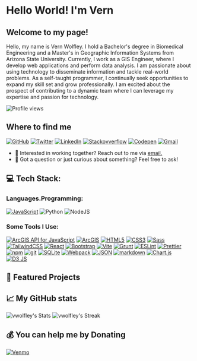 # Hello World! I'm Vern

## Welcome to my page!

Hello, my name is Vern Wolfley. I hold a Bachelor's degree in Biomedical Engineering and a Master's in Geographic Information Systems from Arizona State University. Currently, I work as a GIS Engineer, where I develop web applications and perform data analysis. I am passionate about using technology to disseminate information and tackle real-world problems. As a self-taught programmer, I continually seek opportunities to expand my skill set and grow professionally. I am excited about the prospect of contributing to a dynamic team where I can leverage my expertise and passion for technology.

![Profile views](https://komarev.com/ghpvc/?username=vwolfley&label=Profile%20views&style=for-the-badge)


## Where to find me

[![GitHub](https://img.shields.io/badge/GitHub-%2312100E.svg?&style=for-the-badge&logo=Github&logoColor=white)](https://github.com/vwolfley)
[![Twitter](https://img.shields.io/badge/twitter-%231DA1F2.svg?&style=for-the-badge&logo=x&logoColor=white)](https://twitter.com/wolfleyvern)
[![LinkedIn](https://img.shields.io/badge/linkedin-%230077B5.svg?&style=for-the-badge&logo=linkedin&logoColor=white)](https://www.linkedin.com/in/vern-wolfley-b8322813)
[![Stackovverflow](https://img.shields.io/badge/stackoverflow-%2312100E.svg?&style=for-the-badge&logo=stackoverflow&logoColor=f58025)](https://stackoverflow.com/users/1620681)
[![Codepen](https://img.shields.io/badge/codepen-%230077B5.svg?&style=for-the-badge&logo=codepen&logoColor=white)](https://codepen.io/vwolfley)
[![Gmail](https://img.shields.io/badge/Gmail-vern.wolfley@gmail.com-informational?style=for-the-badge&color=EA4335&logo=gmail&logoColor=white)](mailto:vern.wolfley@gmail.com?subject=Hey!)

- 💼 Interested in working together? Reach out to me via <a href="mailto:vern.wolfley@gmail.com">email.</a>
- 💬 Got a question or just curious about something? Feel free to ask!

## 💻 Tech Stack:
### Languages.Programming:

[![JavaScript](https://img.shields.io/badge/javascript-%23323330.svg?style=for-the-badge&logo=javascript&logoColor=%23F7DF1E)](https://developer.mozilla.org/en-US/docs/Web/JavaScript "JavaScript")
![Python](https://img.shields.io/badge/python-3670A0?style=for-the-badge&logo=python&logoColor=ffdd54) 
![NodeJS](https://img.shields.io/badge/node.js-6DA55F?style=for-the-badge&logo=node.js&logoColor=white)

### Some Tools I Use:

[![ArcGIS API for JavaScript](https://img.shields.io/badge/arcgis_api-%235864fa.svg?style=for-the-badge&logo=ESRI&logoColor=white)](https://developers.arcgis.com/javascript/latest/ "ArcGIS API for JavaScript")
[![ArcGIS](https://img.shields.io/badge/arcgis_pro-%232C7AC3.svg?style=for-the-badge&logo=arcgis&logoColor=white)](https://www.esri.com/en-us/arcgis/products/arcgis-pro/overview/ "ArcGIS Pro")
[![HTML5](https://img.shields.io/badge/html5-%23E34F26.svg?style=for-the-badge&logo=html5&logoColor=white)](https://www.w3.org/TR/html5/ "HTML5")
[![CSS3](https://img.shields.io/badge/css3-%231572B6.svg?style=for-the-badge&logo=css3&logoColor=white)](https://www.w3.org/TR/CSS/ "CSS3")
[![Sass](https://img.shields.io/badge/-Sass-CC6699?style=for-the-badge&logo=sass&logoColor=white)](https://sass-lang.com/ "Sass")
[![TailwindCSS](https://img.shields.io/badge/tailwindcss-%2338B2AC.svg?style=for-the-badge&logo=tailwind-css&logoColor=white)](https://tailwindcss.com/ "Tailwind CSS")
[![React](https://img.shields.io/badge/react-%2320232a.svg?style=for-the-badge&logo=react&logoColor=%2361DAFB)](https://reactjs.org/ "React")
[![Bootstrap](https://img.shields.io/badge/bootstrap-%238511FA.svg?style=for-the-badge&logo=bootstrap&logoColor=white)](https://getbootstrap.com/ "Bootstrap") 
[![Vite](https://img.shields.io/badge/vite-%23646CFF.svg?style=for-the-badge&logo=vite&logoColor=white)](https://vitejs.dev/ "Vite")
[![Grunt](https://img.shields.io/badge/grunt-%23FAA918.svg?style=for-the-badge&logo=grunt&logoColor=black)](https://gruntjs.com/ "Grunt")
[![ESLint](https://img.shields.io/badge/ESLint-%234B32C3.svg?style=for-the-badge&logo=ESLint&logoColor=white)](https://eslint.org/ "ESLint")
[![Prettier](https://img.shields.io/badge/-Prettier-%23F7B93E?style=for-the-badge&logo=prettier&logoColor=white)](https://prettier.io/ "Prettier")
[![npm](https://img.shields.io/badge/-NPM-CB3837?style=for-the-badge&logo=npm&logoColor=white)](https://www.npmjs.com/ "npm")
[![git](https://img.shields.io/badge/-Git-fca919?style=for-the-badge&logo=git&logoColor=white)](https://git-scm.com/ "Git")
[![SQLite](https://img.shields.io/badge/sqlite-%2307405e.svg?style=for-the-badge&logo=sqlite&logoColor=white)](https://www.sqlite.org/ "SQLite")
[![Webpack](https://img.shields.io/badge/-Webpack-8DD6F9?style=for-the-badge&logo=webpack&logoColor=white)](https://webpack.js.org/ "Webpack")
[![JSON](https://img.shields.io/badge/-json-a5cb38?style=for-the-badge&logo=json&logoColor=white)](https://json.com/ "JSON")
[![markdown](https://img.shields.io/badge/-Markdown-000000?style=for-the-badge&logo=markdown&logoColor=white)](https://www.markdownguide.org/ "markdown")
[![Chart.js](https://img.shields.io/badge/-Chart.js-%23FF6384?style=for-the-badge&logo=chartdotjs&logoColor=white)](https://www.chartjs.org/ "chart.js")
[![D3 JS](https://img.shields.io/badge/-Chart.js-%23F9A03C?style=for-the-badge&logo=chartdotjs&logoColor=black)](https://d3js.org/ "D3JS")


## 🌟 Featured Projects


## 📈 My GitHub stats
  
![vwolfley's Stats](https://github-readme-stats.vercel.app/api?username=vwolfley&theme=shadow_green&show_icons=true&hide_border=true&count_private=true)
![vwolfley's Streak](https://github-readme-streak-stats.herokuapp.com/?user=vwolfley&theme=shadow_green&hide_border=true)




## 💰 You can help me by Donating
[![Venmo](https://img.shields.io/badge/Venmo-%2300AEEF.svg?style=for-the-badge&logo=venmo&logoColor=white)](https://venmo.com/Vern-Wolfley)



<!--
**vwolfley/vwolfley** is a ✨ _special_ ✨ repository because its `README.md` (this file) appears on your GitHub profile.

Here are some ideas to get you started:

- 🔭 I’m currently working on ...
- 🌱 I’m currently learning ...
- 👯 I’m looking to collaborate on ...
- 🤔 I’m looking for help with ...
- 💬 Ask me about ...
- 📫 How to reach me: ...
- 😄 Pronouns: ...
- ⚡ Fun fact: ...
-->
